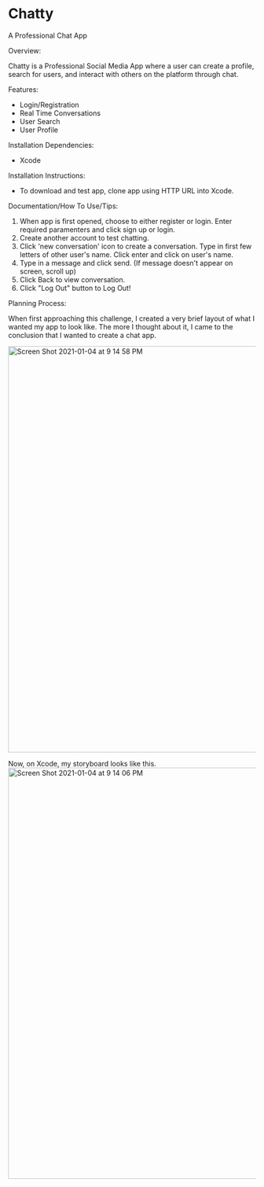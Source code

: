 # Chatty
A Professional Chat App

Overview: 

Chatty is a Professional Social Media App where a user can create a profile, search for users, and interact with others on the platform through chat. 

Features:
- Login/Registration
- Real Time Conversations
- User Search
- User Profile


Installation Dependencies:
- Xcode

Installation Instructions:
- To download and test app, clone app using HTTP URL into Xcode. 

Documentation/How To Use/Tips:

1. When app is first opened, choose to either register or login. Enter required paramenters and click sign up or login.
2. Create another account to test chatting.
3. Click 'new conversation' icon to create a conversation. Type in first few letters of other user's name. Click enter and click on user's name. 
4. Type in a message and click send. (If message doesn't appear on screen, scroll up)
5. Click Back to view conversation. 
6. Click "Log Out" button to Log Out!


Planning Process: 

When first approaching this challenge, I created a very brief layout of what I wanted my app to look like. The more I thought about it, I came to the conclusion that I wanted to create a chat app. 

<img width="827" alt="Screen Shot 2021-01-04 at 9 14 58 PM" src="https://user-images.githubusercontent.com/68652675/103598945-e9a57c00-4ed1-11eb-8b1f-ab6bdc681ab5.png">

Now, on Xcode, my storyboard looks like this. 
<img width="837" alt="Screen Shot 2021-01-04 at 9 14 06 PM" src="https://user-images.githubusercontent.com/68652675/103598916-d2ff2500-4ed1-11eb-930a-2a3a3df8fa54.png">

